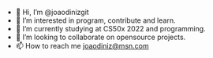 - 👋 Hi, I’m @joaodinizgit
- 👀 I’m interested in program, contribute and learn.
- 🌱 I’m currently studying at CS50x 2022 and programming.
- 💞️ I’m looking to collaborate on opensource projects.
- 📫 How to reach me joaodiniz@msn.com

<!---
joaodinizgit/joaodinizgit is a ✨ special ✨ repository because its `README.md` (this file) appears on your GitHub profile.
You can click the Preview link to take a look at your changes.
--->
